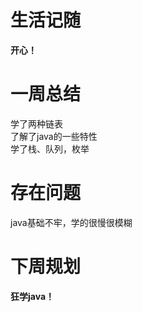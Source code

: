﻿# 生活记随  
**开心！**

# 一周总结  
学了两种链表  
了解了java的一些特性  
学了栈、队列，枚举   
 
# 存在问题  
java基础不牢，学的很慢很模糊  
  
# 下周规划
**狂学java！**
